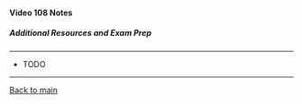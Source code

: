 #### Video 108 Notes

##### Additional Resources and Exam Prep

---

- TODO

---

[Back to main](https://github.com/rot0xd/CBTNuggets/blob/master/CEHv9/README.md)


